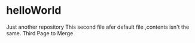 # helloWorld
Just another repository
This second file afer default file ,contents isn't the same.
Third Page to Merge
